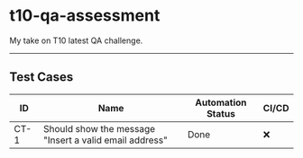 # t10-qa-assessment

My take on T10 latest QA challenge.

---

## Test Cases

| ID | Name | Automation Status | CI/CD |
|-|-|-|-|
|CT-1|Should show the message "Insert a valid email address"|Done|❌|
